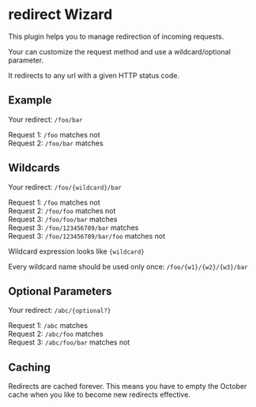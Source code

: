 # redirect Wizard

This plugin helps you to manage redirection of incoming requests.

Your can customize the request method and use a wildcard/optional parameter.

It redirects to any url with a given HTTP status code.

## Example

Your redirect: ``/foo/bar``

Request 1: ``/foo`` matches not  
Request 2: ``/foo/bar`` matches

## Wildcards

Your redirect: ``/foo/{wildcard}/bar``

Request 1: ``/foo`` matches not  
Request 2: ``/foo/foo`` matches not  
Request 3: ``/foo/foo/bar`` matches  
Request 3: ``/foo/123456789/bar`` matches  
Request 3: ``/foo/123456789/bar/foo`` matches not

Wildcard expression looks like `{wildcard}`

Every wildcard name should be used only once: ``/foo/{w1}/{w2}/{w3}/bar``

## Optional Parameters

Your redirect: ``/abc/{optional?}``

Request 1: ``/abc`` matches  
Request 2: ``/abc/foo`` matches  
Request 3: ``/abc/foo/bar`` matches not

## Caching

Redirects are cached forever. This means you have to empty the 
October cache when you like to become new redirects effective.
